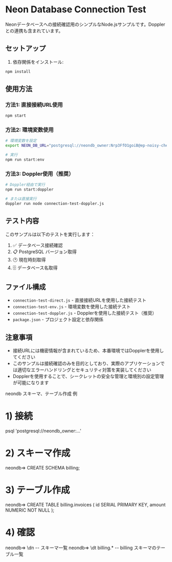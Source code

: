 # Neon Database Connection Test

Neonデータベースへの接続確認用のシンプルなNode.jsサンプルです。Dopplerとの連携も含まれています。

## セットアップ

1. 依存関係をインストール:
```bash
npm install
```

## 使用方法

### 方法1: 直接接続URL使用
```bash
npm start
```

### 方法2: 環境変数使用
```bash
# 環境変数を設定
export NEON_DB_URL="postgresql://neondb_owner:Nrp3FfO1goiB@ep-noisy-cherry-a7rp6riz-pooler.ap-southeast-2.aws.neon.tech/neondb?sslmode=require&channel_binding=require"

# 実行
npm run start:env
```

### 方法3: Doppler使用（推奨）
```bash
# Doppler経由で実行
npm run start:doppler

# または直接実行
doppler run node connection-test-doppler.js
```

## テスト内容

このサンプルは以下のテストを実行します：

1. ✅ データベース接続確認
2. 📋 PostgreSQL バージョン取得
3. 🕐 現在時刻取得
4. 🗄️ データベース名取得

## ファイル構成

- `connection-test-direct.js` - 直接接続URLを使用した接続テスト
- `connection-test-env.js` - 環境変数を使用した接続テスト
- `connection-test-doppler.js` - Dopplerを使用した接続テスト（推奨）
- `package.json` - プロジェクト設定と依存関係

## 注意事項

- 接続URLには機密情報が含まれているため、本番環境ではDopplerを使用してください
- このサンプルは接続確認のみを目的としており、実際のアプリケーションでは適切なエラーハンドリングとセキュリティ対策を実装してください
- Dopplerを使用することで、シークレットの安全な管理と環境別の設定管理が可能になります 


neondb スキーマ、テーブル作成 例

# 1) 接続
psql 'postgresql://neondb_owner:…'

# 2) スキーマ作成
neondb=> CREATE SCHEMA billing;

# 3) テーブル作成
neondb=> CREATE TABLE billing.invoices (
            id SERIAL PRIMARY KEY,
            amount NUMERIC NOT NULL
         );

# 4) 確認
neondb=> \dn      -- スキーマ一覧
neondb=> \dt billing.*  -- billing スキーマのテーブル一覧